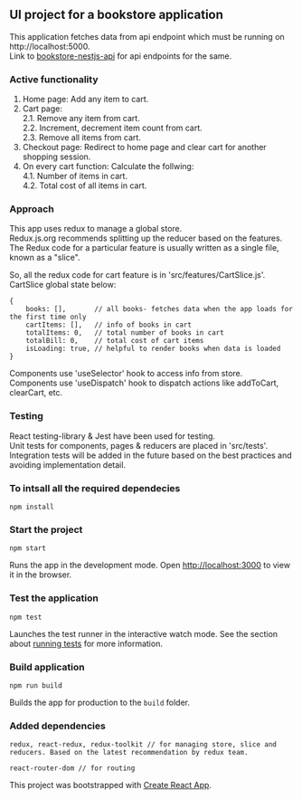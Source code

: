 ## UI project for a bookstore application
This application fetches data from api endpoint which must be running on http://localhost:5000.<br>
Link to [bookstore-nestjs-api](https://github.com/ashu66867/bookstore-nestjs-api) for api endpoints for the same.

### Active functionality
1. Home page: Add any item to cart.
2. Cart page:<br>
   2.1. Remove any item from cart.<br>
   2.2. Increment, decrement item count from cart.<br>
   2.3. Remove all items from cart.<br>
3. Checkout page: Redirect to home page and clear cart for another shopping session.
4. On every cart function: Calculate the follwing:<br>
   4.1. Number of items in cart.<br>
   4.2. Total cost of all items in cart.<br>

### Approach
This app uses redux to manage a global store.<br>
Redux.js.org recommends splitting up the reducer based on the features. <br>
The Redux code for a particular feature is usually written as a single file, known as a "slice".<br>

So, all the redux code for cart feature is in 'src/features/CartSlice.js'. CartSlice global state below:
```
{
    books: [],       // all books- fetches data when the app loads for the first time only
    cartItems: [],   // info of books in cart
    totalItems: 0,   // total number of books in cart
    totalBill: 0,    // total cost of cart items
    isLoading: true, // helpful to render books when data is loaded
}
```
Components use 'useSelector' hook to access info from store.<br>
Components use 'useDispatch' hook to dispatch actions like addToCart, clearCart, etc.<br>


### Testing
React testing-library & Jest have been used for testing.<br>
Unit tests for components, pages & reducers are placed in 'src/tests'.<br>
Integration tests will be added in the future based on the best practices and avoiding implementation detail.<br>



### To intsall all the required dependecies

```
npm install
```

### Start the project

```
npm start
```

Runs the app in the development mode.
Open [http://localhost:3000](http://localhost:3000) to view it in the browser.


### Test the application

```
npm test
```

Launches the test runner in the interactive watch mode.
See the section about [running tests](https://facebook.github.io/create-react-app/docs/running-tests) for more information.

### Build application

```
npm run build
```

Builds the app for production to the `build` folder.<br>


### Added dependencies
```
redux, react-redux, redux-toolkit // for managing store, slice and reducers. Based on the latest recommendation by redux team.
```

```
react-router-dom // for routing
```

This project was bootstrapped with [Create React App](https://github.com/facebook/create-react-app).
